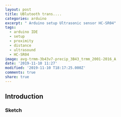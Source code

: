 ```yaml
---
layout: post
title: UBlutooth trans....
categories: arduino
excerpt: " Arduino setup Ultrasonic sensor HC-SR04"
tags:
  - arduino IDE
  - setup
  - proximity
  - distance
  - ultrasound
  - HC-SR04
image: avg-trmm-3b43v7-precip_3B43_trmm_2001-2016_A
date: '2019-11-10 11:27'
modified: '2019-11-10 T18:17:25.000Z'
comments: true
share: true
---
```


## Introduction


### Sketch
```

```
